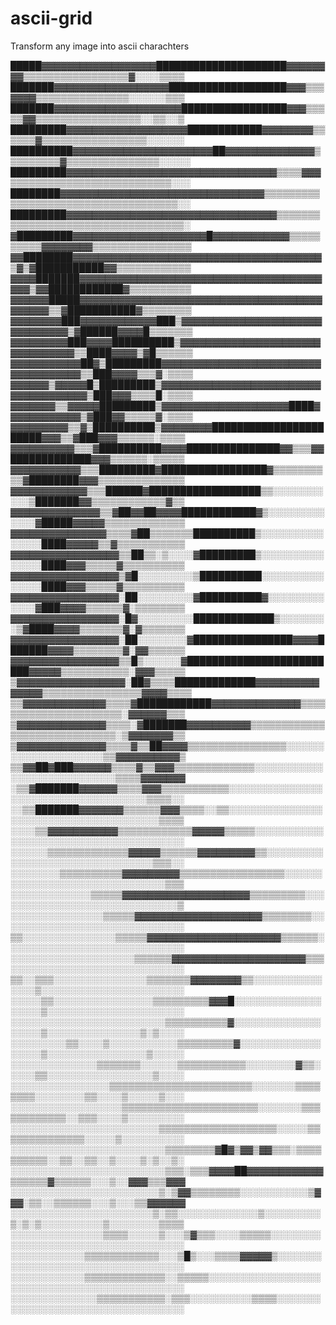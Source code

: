 # ascii-grid

Transform any image into ascii charachters

█████▓▓▓▓▓▓▓▓▓▓▓▓▓▓▓▓▓▓█████████████████████▓▓▓▓▓▓▓▓▒▒▒▒▒▒▒▒▒▒▒▒▒▒▒▒▒▓░░░░▒▒▒▒
███████▓▓▓▓▓▓▓▓▓▓▓▓▓▓▓▓▓▓███████████████████▓▓▓▒▒▒▓▓▓▓▒▒▒▒▒▒▒▒▒▒▒▒▒▒▒░░░░░░▒▒▒
███████▓▓▓▓▓▓▓▓▓▓▓▓▓▓▓▓▓▓▓▓█████████████████▓▓▓▒▒▒▒▒▓▓▒▒▒▒▒▒▒▒▒▒▒▒▒▒▒▒▒░░▒▒░░▒
█████████▓▓▓▓▓▓▓▓▓▓▓▓▓▓▓▓▓▓▓████████████▓▓▓▓▓▓▓▓▒▒▒▒▒▒▓▒▒▒▒▒▒▒▒▒▒▒▒▒▒▒▒▒░░░░░░
██████████▓▓▓▓▓▓▓▓▓▓▓▓▓▓▓▓▓▓▓▓▓▓██▓▓▓▓▓▓▓▓▓▓▓▓▓▓▒▒▒▒▒▒▒▒▒▓▒▒▒▒▒▒▒▒▒▒▒▒▒▒▒░░░░░
█████████▓▓▓▓▓▓▓▓▓▓▓▓▓▓▓▓▓▓▓▓▓▓▓▓▓▓▓▓▓▓▓▓▓▒▒▒▒▓▓▓▒▒▒▒▒▒▒▒▒▒▒▒▒▒▒▒▒▒▒▒▒▒▒▒▒▒░░░
████████▓▓▓▓▓▓▓▓▓▓▓▓▓▓▓▓▓▓▓▓▓▓▓▓▓▓▓▓▓▓▓▓▒▒▒▒▒▒▒▒▒▒▒▒▒▒▒▒▒▒▒▒▒▒▒▒▒▒▒▒▒▒▒▒▒▒▒▒░░
█████████▓▓▓▓▓▓▓▓▓▓▓▓▓▓▓▓▓▓▓▓▓▓▓▓▓▓▓▓▓▓▓▓▓▒▒▒▒▒▒▒▒▒▒▒▒▒▒▒▒▒▒▒▒▒▒▒▒▒▒▒▒▒▒▒▒▒▒▒░
▓█████████▓▓▓▓▓▓▓▓▓▓▓▓▓▓▓▓▓▓▓▓▓█▓▓▓▓▓▓▓▓▓▓▓▓▒▒▒▒▒▒▒▒▒▒▓▓▓▓▓▓▓▓▒▒▒▒▒▒▒▒▒▒▒▒▒▒▒▒
▓▓████████▓▓▓▓▓▓▓▓▓▓▓▓▓▓▓▓▓▓▓▓▓▓▓▓▓▓▓▓▓▓▓▓▓▓▓▓▓▓▓▒▓▒▓███████████▓▓▒▒▒▒▒▒▒▒▒▒▒▒
▓▓▓▓███████▓▓▓▓▓▓▓▓▓▓▓▓▓▓▓▓▓▓▓▓▓▓▓▓▓▓▓▓▓▓▓▓▓▓▓▓▓▓▓▓▓▒▓▓████████████▓▒▒▒▒▒▒▒▒▒▒
▓▓▓▓▓▓█████▓▓▓▓▓▓▓▓▓▓▓▓▓▓▓▓▓▓▓▓▓▓▓▓▓▓▓▓▓▓▓▓▓▓▓▓▓▓▓▓▓▓▓▓▒▒▓███████████▓▒▒▒▒▒▒▒▒
▓▓▓▓▓▓▓▓███▓▓▓▓▓▓▓▓▓▓▓▓███▒▓▓▓▓▓▓▓▓▓▓▓▓▓▓▓▓▓▓▓▓▓▓▓▓▓▓▓▓▓▓▓▒▓██████▓▓▓▓█▒▒▒▒▒▒▒
▓▓▓▓▓▓▓▓▓███▓▓▓▓██████████▒▓▓▓▓▓▓▓▓▓▓▓▓▓▓▓▓▓▓▓▓▓▓▓▓▓▓▓▓▓▓▓▓▒▒████▓▓▓▓▒▓█▒▒▒▒▒▒
▓▓▓▓▓▓▓▓▓▓▓██▓▒█████████▓▓▓▓▓▓▓▓▓▓▓▓▓▓▓▓▓▓▓▓▓▓▓▓▓▓▓▓▓▓▓▓▓▓▓▓▒▒███▓▓▓▓▒▒▒▓░▒▒▒▒
▓▓▓▓▓▓▒▓▓▓▓▓█▒█████████▒▓▓▓▓▓▓▓▓▓▓▓▓▓▓▓▓▓▓▓▓▓▓▓▓▓▓▓▓▓▓▓▓▓▓▓▓▓▒███▓▓▓▒▒▒▒█░▒▒▒▒
▓▓▓▓▓▓▓▒▒▓▓▓▓▓█████████▒▓▓▓▓▓▓▓▓▓▓▓▓▓▓▓▓▓▓▓▓████▓▓▓▓▓▓▓▓▓▓▓▓▒▓███▓▓▒▒▒▒▒▓░▒▒▒▒
▓▓▓▓▓▓▓▓▓▒▒▓▒██████████▒▓▓▓▓▓▓▓▓███████████████████████▓▓▓▒▒▓███▓▓▓▒▒▒▒▒▒░▒▒▒▒
▓▓▓▓▓▓▓▓▓▓▒▒▒▓██████████▓▓▓▓███████████████▓▓▒▒▒▓▓█████████████▓▓▓▒▒▒▒▒▒░▒▒▒▒▒
▓▓▓▓▓▓▓▓▓▓▓▒▒▒█████████▓█████████████████▓▒▒▒▒▒▒▒▒▒▒▓████████▓▓▓▒▒▒▒▒▒▒▒▒▒▒▒▒▒
▓▓▓▓▓▓▓▓▓▓▓▓▒▒▒██████▓██████████████████▒▒░░░░░░░░░░░▒███████▓▓▒▒▒▒▒▒▒▒▒▒▒▒▓▒▒
▓▓▓▓▓▓▓▓▓▓▓▓▓▓▒▒▓██▓▓██▓▓▓▓████████████▓▒░░░░░░░░░░░░░▓█████▓▓▓▓▓▒▒▒▒▒▒▒▒▒▒▒▒▒
▓▓▓▓▓▓▓▓▓▓▓▓▓▓▓▒▒▒▒▓██▒▒▒▒▒▒▒██████████▒░░░░░░░░░░░░░░░████▓▓▓▓▓▒▒▓▒▒▒▒▒▒▒▒▒▒▒
▓▓▓▓▓▓▓▓▓▓▓▓▓▓▓▓▓▒▒██▒▒░▒░░░░▓█████████▒░░░░░░░░░░░░░░░████▓▓▓▒▒▒▒▒▓▒▒▒▒▒▒▒▒▒▒
▓▓▓▓▓▓▓▓▓▓▓▓▓▓▓▓▓▒▓█░░░░░░░░░▒██████████░░░░░░░░░░░░░░░████▓▓▓▒▒▒▒▒▓▒▒▒▒▒▒▒▒▒▒
▓▓▓▓▓▓▓▓▓▓▓▓▓▓▓▓▓░██░░░░░░░░░▓██████████▓░░░░░░░░░░░░░▓███▓▓▓▓▒▒▒▒▒▒▓░▒▒▒▒▒▒▒▒
▓▓▓▓▓▓▓▓▓▓▓▓▓▓▓▓▓░█▓░░░░░░░░░█████████████▒░░░░░░░░▒▓████▓▓▓▓▒▒▒▒▒▒▒▓░▓▒▒▒▒▒▒▒
▓▓▓▓▓▓▓▓▓▓▓▓▓▓▓▓▓░██░░░░░░░░▓████████████████▓▓▓▓███████▓▓▓▓▒▒▒▒▒▒▒▒▓░▓▓▒▒▒▒▒▒
▓▓▓▓▓▓▓▓▓▓▓▓▓▓▓▓▓▒▒█▒░░░░░░▓█████████████████████████▓▓▓▓▓▒▒▒▒▒▒▒▒▒▒▒░▓▓▓▒▒▒▒▒
▒▓▓▓▓▓▓▓▓▓▓▓▓▓▓▓▓▓░██▓▒▒▒▒█████████████▓▓▓▓▓▓▓▓▓▓▓▓▓▓▓▒▒▒▒▒▒▒▒▒▒▒▒▒▒▒▒▓▓▓▓▒▒▒▒
▒▒▓▓▓▓▓▓▓▓▓▓▓▓▓▒▒▒▒▓████████████▓▓▓▓▓▓▓▓▓▓▓▓▓▓▒▒▒▒▒▒▒▒▒▒▒▒▒▒▒▒▒▒▒▒▒▒░▓▓▓▓▓▓▒▒▒
▒▓▓▓▓▓▓▓▓▓▓▓▓▓▓▒▒▒▒░▓███████▓▓▓▓▓▓▓▓▓▓▒▒▒▒▒▒▒▒▒▒▒▒▒▒▒▒▒▒▒▒▒▒▒▒▒▒▒▒▒░▒▓▓▓▓▓▓▓▒▒
▒▓▓▓▓▓▓▓▓▓▓▓▓▓▓▒▒▒▒▓▒▒██▓▓▓▓▒▒▒▒▒▒▒▒▒▒▒▒▒▒▒▒░░░░░░░░░░░░░░░░░░░░░▒▒▓▓▓▓▓▓▓▓▓▓▒
▒▒▓▓██▓███▓▓▓▓▓▓▒▒▒▒▓▒▒▓▓▓▒▒▒▒▒▒▒▒▒▒▒▒▒░░░░░░░░░░░░░░░░░░░░░░░░░░░░▒▒▒▒▓▓▓▓▓▓▓
░▒▒▓███████▓▓▓▓▓▓▒▒▒▒▓▓▓▒▒▒▒▒▒▒▒▒▒▒░░░░░░░░░░░░░░░░░░░░░░░░░░░░░░░░░░░░░▒▒▒▒░░
░░▒▒███████▓▓▓▓▓▓▓▒▒▒▒▒▒▓▓▓▒▒▒▒░░▒▒░░░░░░░░░░░░░░░░░░░░░░░░░░░░░░░░░░░░░░░▒▒▒▒
░░░░▒▒▓▓▓▓▓▓▓▓▓▓▓▒▒▒▒▒▒▒▒▒▒▒▒▓▓▓▓▓▒▒▒▒▒░░░░░░░░░░░░░░░░░░░░░░░░░░░░░░░░░░░░░░░
░░░░░░▒▒▒▒▒▒▒▒▒▒▒▒▒▓▓▓▓▓▒▒▒▒▒▒▓▓▓▓▓▓▓▓▓▒▒░░░░░░░░░░░░░░░░░░░░░░░░░░░░░░░░▒▒▒░░
░░░░░░░░▒▒▒▒▒▒▒▒▒▒▓▓▓▓▓▓▓▓▓▒▒▒▒▒▒▒▒▒▒▒▒▒▒▒▒▒░░░░░░░░░░░░░░░░░░░░░░░░░░░░░░░▒▒▒
░░░░░░░░░░░░░▒▒▒▒▒▓▓▓▓▓▓▓▓▓▓▓▓▓▓▓▓▓▓▓▓▒▒▒▒▒▒▒▒▒░░░░░░░░░░░░░░░░░░░░░░░░░░░░░░▒
░░░░░░░░░░░░░░░▒▒▒▒▒▓▓▓▓▓▓▓▓▓▓▓▓▓▓▓▓▓▓▓▓▒▒▒▒▒▒▒▒░░░░░░░░░░░░░░░░░░░░░░░░░░░░░░
▒▒░░░░░░░░░░░░░░░▒▒▒▒▒▓▓▓▓▓▓▓▓▓▓▓▓▓▓▓▓▓▓▓▓▓▒▒▒▒▒▒░░░░░░░░░░░░░░░░░░░░░░░░░░░░░
░░░░░░░░░░░░░░░░░░░░▒▒▒▒▒▒▓▓▓▓▓▓▓▓▓▓▓▓▓▓▓▓▓▓▓▓▓▒▒▒░░░░░░░░░░░░░░░░░░░░░░░░░░░░
▒▒░░▒▒▒░░░░░░░░░░░░░░░▒▒▒▒▒▒▒▓▓▓▓▓▓▓▓▒▒░░░░░░░░░░░░░░░▒░░░░░░░░░░░░░░░░░░░░░░░
░░░░░▒▒░░░░░░░░░░░░░░░░▒▒▒▒▒▒▒▒▒▓▓▓█░░░░░░░░░░░░░░░░░░░▒░░░░░░░░░░░░░░░░░░░░░░
░░░░░░░░░░░░░░░░░░░░░░░░░▒▒▒▒▒▒▒▒▒▒▓░░░░░░░░░░░░░░░░░░░▒░░░░░░░░░░░░░░░▒░▒░░░░
░░░░░░░░░▒▒░░░░▒░░░░░░░░░░░▒▒▒▒▒▒▒▒▒▓░░░░░░░░░░░░░░░░░░▒░░░░░░░░░░░░░░░░▒░░░░░
░░░░░░░░░░░░░░▒▒▒▒▒▒▒░░░░░░▒▒▒▒▒▒▒▒▒▒▒░░░░░░░░▓▒▒░░░░░▒▒░░░░░░░░░░░░░░░░░▒░░░░
░░░░░░░░░░░░░░░░▒▒▒▒▒▒▒▒▒▒▒▒▒▒▒▒▒▒▒▒▒▒▒░░░░░░░▒▒▒▒▒▒▒▒░░░░░░░░▒▒░░░░▒░░░░░▒░░░
░░░░░░░░░░░░░░░░░░▒▒▒▒▒▒▒▒▒▒▒▒▒▒▒▒▒▒▒▒▒▒░░░░░░░▒▒▒▒▒▒▒▒▒▒▒▒░░▒▒▒░░░░▒░░░░░░░░░
░░░░░░░░░░░░░░░░░░░░░░░░▒▒▒▒▒▒▒▒▒▒▒▒▒▒▒▒▒▒▒░░░░░▒▒▒▒▒▒▒▒▒▒▒▒▒▒░░░░░▒░░░░░░░░░░
░░░░░░░░░░░░░░░░░░░░░░░░░▒▒▒▒▒▒▒▒▓█▓▒▓▓▒▓▓▒▒▒░▒▒▒▒▒▒▒▒▒▒░░▒▒░░▒▒░░▒░░░░▒░▒░░▒░
░░░░░░░░░░░░░░░░░░░░░░░░░▒▒▒░▒▒▒▓▓▓▓██▓▓▓▓▓▓▓▓▓▓▓▓▒▒▒▒▒▒▓▒▒▒▒▒▒░░░▒░░▓▓▓▒▒▒▓▓▓
░░░░░░░░░░░░░░░░░░░░░░░░▒░▒▓▓▒▒▒▒▒▒▒▒░░░░░░░░░░░▒▓▓▓░▒▒░░▒▒▒▒▒▒░░░▒░░░▒▒▓▓▓▓▓▓
░░░░░░░░░░░░░░░░░░░░░░░▒░▒▒░░░░░░░░░░░░░▒░░░░░░░░░▒░▒░▒░░░░░░░░░░▒░░░░░░░░▒▒▒▒
░░░░░░░░░░░░░░░▒▒▒▒░░░░░▒░░░▒▓▒▒▒░░░░▒▒▒▒▒░░░░░░░░░░░░░░░░░░░░░░░░░░░░░░░░░░░░
░░░░░░░░░░░░▒▒▒▒▒▒▒▒▒▒▒▒░░░▒█▒░░░▒▒▒▒▓▓▓▓▓▒░░░░░░░░░░░░░░░░░░░░░░░░░░░░░░░░░░░
░░░░░░░░░░░░▒▒▒▒▒▒▒▒▒▒▒▒▒░░▒▒▒▒▒░░░░░░░░░░░░░░░░░░░░░░░░░░░░░░░░░░░░░░░░░░░░░░
░░░░░░░░░░░░░░▒▒▒▒▒▒▒▒▒▒▒░▒▒▒░░░░░░░░░░▒▒▒▒░░░░░░░░░░░░░░░░░░░░░░░░░░░░░░░░░░░

